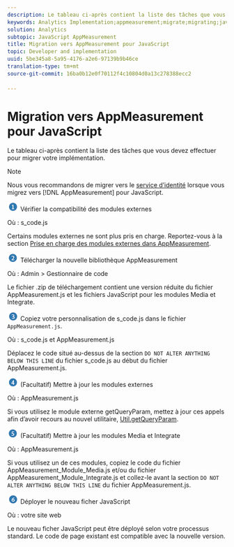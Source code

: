 ```yaml
---
description: Le tableau ci-après contient la liste des tâches que vous devez effectuer pour migrer votre implémentation.
keywords: Analytics Implementation;appmeasurement;migrate;migrating;javascript
solution: Analytics
subtopic: JavaScript AppMeasurement
title: Migration vers AppMeasurement pour JavaScript
topic: Developer and implementation
uuid: 5be345a8-5a95-4176-a2e6-97139b9b46ce
translation-type: tm+mt
source-git-commit: 16ba0b12e0f70112f4c10804d0a13c278388ecc2

---
```



# Migration vers AppMeasurement pour JavaScript

Le tableau ci-après contient la liste des tâches que vous devez effectuer pour migrer votre implémentation.

>[!NOTE]
>
>Nous vous recommandons de migrer vers le [service d’identité](/help/implement/js-implementation/c-unique-visitors/visid-service.md) lorsque vous migrez vers [!DNL AppMeasurement] pour JavaScript.

![](assets/step1_icon.png) Vérifier la compatibilité des modules externes

Où : s\_code.js

Certains modules externes ne sont plus pris en charge. Reportez-vous à la section [Prise en charge des modules externes dans AppMeasurement](/help/implement/js-implementation/c-appmeasurement-js/plugins-support.md).

![](assets/step2_icon.png) Télécharger la nouvelle bibliothèque AppMeasurement

Où : Admin &gt; Gestionnaire de code

Le fichier .zip de téléchargement contient une version réduite du fichier AppMeasurement.js et les fichiers JavaScript pour les modules Media et Integrate.

![](assets/step3_icon.png) Copiez votre personnalisation de s\_code.js dans le fichier `AppMeasurement.js`.

Où : s\_code.js et AppMeasurement.js

Déplacez le code situé au-dessus de la section `DO NOT ALTER ANYTHING BELOW THIS LINE` du fichier s\_code.js au début du fichier AppMeasurement.js.

![](assets/step4_icon.png) (Facultatif) Mettre à jour les modules externes

Où : AppMeasurement.js

Si vous utilisez le module externe getQueryParam, mettez à jour ces appels afin d’avoir recours au nouvel utilitaire, [Util.getQueryParam](/help/implement/js-implementation/util-getqueryparam.md).

![](assets/step5_icon.png) (Facultatif) Mettre à jour les modules Media et Integrate

Où : AppMeasurement.js

Si vous utilisez un de ces modules, copiez le code du fichier AppMeasurement\_Module\_Media.js et/ou du fichier AppMeasurement\_Module\_Integrate.js et collez-le avant la section `DO NOT ALTER ANYTHING BELOW THIS LINE` du fichier AppMeasurement.js.

![](assets/step6_icon.png) Déployer le nouveau ficher JavaScript

Où : votre site web

Le nouveau ficher JavaScript peut être déployé selon votre processus standard. Le code de page existant est compatible avec la nouvelle version.
